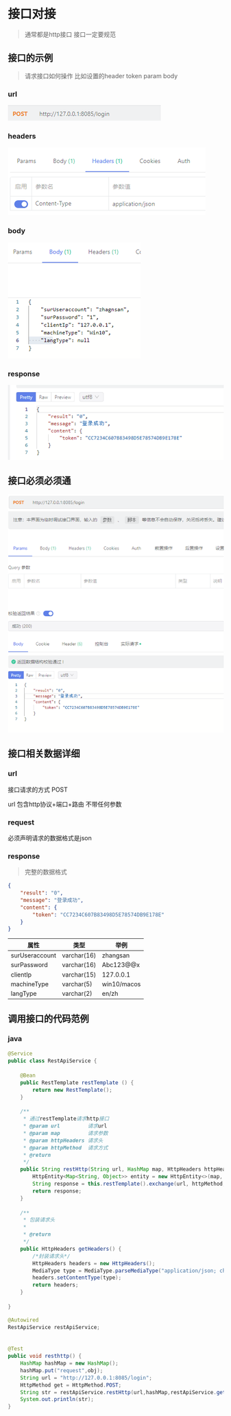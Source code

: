 # 接口对接

> 通常都是http接口
> 接口一定要规范

## 接口的示例

> 请求接口如何操作 比如设置的header token param body

### url

![image.png](./assets/1649090175396-image.png)

### headers

![image.png](./assets/1649089533819-image.png)

### body

![image.png](./assets/1649090158271-image.png)

### response

![image.png](./assets/1649089545172-image.png)

## 接口必须必须通

![image.png](./assets/1649090212134-image.png)

## 接口相关数据详细

### url

接口请求的方式 POST

url 包含http协议+端口+路由 不带任何参数

### request

必须声明请求的数据格式是json

### response

> 完整的数据格式

```json
{
    "result": "0",
    "message": "登录成功",
    "content": {
        "token": "CC7234C607B83498D5E78574DB9E178E"
    }
}
```


| 属性           | 类型        | 举例        |
| ---------------- | ------------- | ------------- |
| surUseraccount | varchar(16) | zhangsan    |
| surPassword    | varchar(16) | Abc123@@x   |
| clientIp       | varchar(15) | 127.0.0.1   |
| machineType    | varchar(5)  | win10/macos |
| langType       | varchar(2)  | en/zh       |

## 调用接口的代码范例

### java

```java
@Service
public class RestApiService {

    @Bean
    public RestTemplate restTemplate () {
        return new RestTemplate();
    }

    /**
     * 通过restTemplate请求http接口
     * @param url         请求url
     * @param map         请求参数
     * @param httpHeaders 请求头
     * @param httpMethod  请求方式
     * @return
     */
    public String restHttp(String url, HashMap map, HttpHeaders httpHeaders, HttpMethod httpMethod) {
        HttpEntity<Map<String, Object>> entity = new HttpEntity<>(map, httpHeaders);
        String response = this.restTemplate().exchange(url, httpMethod, entity, String.class).getBody();
        return response;
    }

    /**
     * 包装请求头
     *
     * @return
     */
    public HttpHeaders getHeaders() {
        /*封装请求头*/
        HttpHeaders headers = new HttpHeaders();
        MediaType type = MediaType.parseMediaType("application/json; charset=UTF-8");
        headers.setContentType(type);
        return headers;
    }

}
```


```java
@Autowired
RestApiService restApiService;


@Test
public void resthttp() {
	HashMap hashMap = new HashMap();
	hashMap.put("request",obj);
	String url = "http://127.0.0.1:8085/login";
	HttpMethod get = HttpMethod.POST;
	String str = restApiService.restHttp(url,hashMap,restApiService.getHeaders(),get);
	System.out.println(str);
}
```
